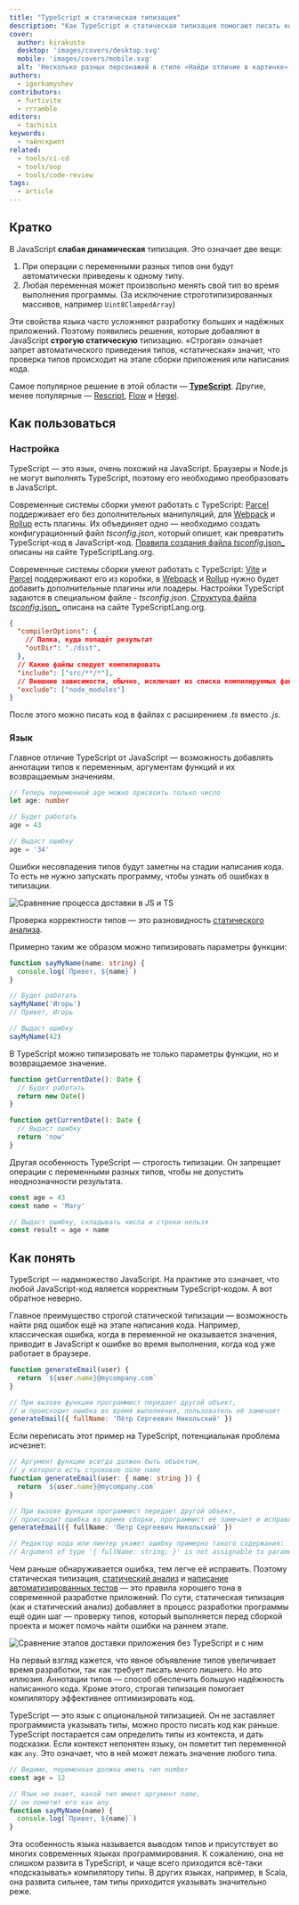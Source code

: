 ```yaml
---
title: "TypeScript и статическая типизация"
description: "Как TypeScript и статическая типизация помогают писать код."
cover:
  author: kirakusto
  desktop: 'images/covers/desktop.svg'
  mobile: 'images/covers/mobile.svg'
  alt: 'Несколько разных персонажей в стиле «Найди отличие в картинке», каждый чем-то отличается от других'
authors:
  - igorkamyshev
contributors:
  - furtivite
  - rrramble
editors:
  - tachisis
keywords:
  - тайпскрипт
related:
  - tools/ci-cd
  - tools/oop
  - tools/code-review
tags:
  - article
---
```

## Кратко

В JavaScript **слабая динамическая** типизация. Это означает две вещи:

1. При операции с переменными разных типов они будут автоматически приведены к одному типу.
1. Любая переменная может произвольно менять свой тип во время выполнения программы. (За исключение строготипизированных массивов, например `Uint8ClampedArray`)

Эти свойства языка часто усложняют разработку больших и надёжных приложений. Поэтому появились решения, которые добавляют в JavaScript **строгую статическую** типизацию. «Строгая» означает запрет автоматического приведения типов, «статическая» значит, что проверка типов происходит на этапе сборки приложения или написания кода.

Самое популярное решение в этой области — [**TypeScript**](https://www.typescriptlang.org/). Другие, менее популярные — [Rescript](https://rescript-lang.org/), [Flow](https://flow.org/) и [Hegel](https://hegel.js.org/).

## Как пользоваться

### Настройка

TypeScript — это язык, очень похожий на JavaScript. Браузеры и Node.js не могут выполнять TypeScript, поэтому его необходимо преобразовать в JavaScript.

Современные системы сборки умеют работать с TypeScript: [Parcel](https://parceljs.org/languages/typescript/) поддерживает его без дополнительных манипуляций, для [Webpack](https://webpack.js.org/guides/typescript/) и [Rollup](https://rollupjs.org/) есть плагины. Их объединяет одно — необходимо создать конфигурационный файл _tsconfig.json_, который опишет, как превратить TypeScript-код в JavaScript-код. [Правила создания файла _tsconfig_.json_](https://www.typescriptlang.org/docs/handbook/tsconfig-json.html) описаны на сайте TypeScriptLang.org.

Современные системы сборки умеют работать с TypeScript: [Vite](https://vitejs.dev/guide/features.html#typescript) и [Parcel](https://parceljs.org/languages/typescript/) поддерживают его из коробки, в [Webpack](https://webpack.js.org/guides/typescript/) и [Rollup](https://rollupjs.org/) нужно будет добавить дополнительные плагины или лоадеры. Настройки TypeScript задаются в специальном файле - _tsconfig.json_. [Структура файла _tsconfig_.json_](https://www.typescriptlang.org/docs/handbook/tsconfig-json.html) описана на сайте TypeScriptLang.org.

```json
{
  "compilerOptions": {
    // Папка, куда попадёт результат
    "outDir": "./dist",
  },
  // Какие файлы следует компилировать
  "include": ["src/**/*"],
  // Внешние зависимости, обычно, исключают из списка компилируемых файлов
  "exclude": ["node_modules"]
}
```

После этого можно писать код в файлах с расширением _.ts_ вместо _.js_.

### Язык

Главное отличие TypeScript от JavaScript — возможность добавлять аннотации типов к переменным, аргументам функций и их возвращаемым значениям.

```ts
// Теперь переменной age можно присвоить только число
let age: number

// Будет работать
age = 43

// Выдаст ошибку
age = '34'
```

Ошибки несовпадения типов будут заметны на стадии написания кода. То есть не нужно запускать программу, чтобы узнать об ошибках в типизации.

![Сравнение процесса доставки в JS и TS](images/compare.png)

Проверка корректности типов — это разновидность [статического анализа](/tools/static-analysis/).

Примерно таким же образом можно типизировать параметры функции:

```ts
function sayMyName(name: string) {
  console.log(`Привет, ${name}`)
}

// Будет работать
sayMyName('Игорь')
// Привет, Игорь

// Выдаст ошибку
sayMyName(42)
```

В TypeScript можно типизировать не только параметры функции, но и возвращаемое значение.

```ts
function getCurrentDate(): Date {
  // Будет работать
  return new Date()
}

function getCurrentDate(): Date {
  // Выдаст ошибку
  return 'now'
}
```

Другая особенность TypeScript — строгость типизации. Он запрещает операции с переменными разных типов, чтобы не допустить неоднозначности результата.

```ts
const age = 43
const name = 'Mary'

// Выдаст ошибку, складывать числа и строки нельзя
const result = age + name
```

## Как понять

TypeScript — надмножество JavaScript. На практике это означает, что любой JavaScript-код является корректным TypeScript-кодом. А вот обратное неверно.

Главное преимущество строгой статической типизации — возможность найти ряд ошибок ещё на этапе написания кода. Например, классическая ошибка, когда в переменной не оказывается значения, приводит в JavaScript к ошибке во время выполнения, когда код уже работает в браузере.

```js
function generateEmail(user) {
  return `${user.name}@mycompany.com`
}

// При вызове функции программист передает другой объект,
// и происходит ошибка во время выполнения, пользователь её замечает
generateEmail({ fullName: 'Пётр Сергеевич Никольский' })
```

Если переписать этот пример на TypeScript, потенциальная проблема исчезнет:

```ts
// Аргумент функции всегда должен быть объектом,
// у которого есть строковое поле name
function generateEmail(user: { name: string }) {
  return `${user.name}@mycompany.com`
}

// При вызове функции программист передает другой объект,
// происходит ошибка во время сборки, программист её замечает и исправляет
generateEmail({ fullName: 'Петр Сергеевич Никольский' })

// Редактор кода или линтер укажет ошибку примерно такого содержания:
// Argument of type '{ fullName: string; }' is not assignable to parameter of type '{ name: string; }'.
```

Чем раньше обнаруживается ошибка, тем легче её исправить. Поэтому статическая типизация, [статический анализ](/tools/static-analysis/) и [написание автоматизированных тестов](/tools/how-to-test-and-why/) — это правила хорошего тона в современной разработке приложений. По сути, статическая типизация (как и статический анализ) добавляет в процесс разработки программы ещё один шаг — проверку типов, который выполняется перед сборкой проекта и может помочь найти ошибки на раннем этапе.

![Сравнение этапов доставки приложения без TypeScript и с ним](images/extra-step.png)

На первый взгляд кажется, что явное объявление типов увеличивает время разработки, так как требует писать много лишнего. Но это иллюзия. Аннотации типов — способ обеспечить большую надёжность написанного кода. Кроме этого, строгая типизация помогает компилятору эффективнее оптимизировать код.

TypeScript — это язык с опциональной типизацией. Он не заставляет программиста указывать типы, можно просто писать код как раньше. TypeScript постарается сам определить типы из контекста, и дать подсказки. Если контекст непонятен языку, он пометит тип переменной как `any`. Это означает, что в ней может лежать значение любого типа.

```ts
// Видимо, переменная должна иметь тип number
const age = 12

// Язык не знает, какой тип имеет аргумент name,
// он пометит его как any
function sayMyName(name) {
  console.log(`Привет, ${name}`)
}
```

Эта особенность языка называется выводом типов и присутствует во многих современных языках программирования. К сожалению, она не слишком развита в TypeScript, и чаще всего приходится всё-таки «подсказывать» компилятору типы. В других языках, например, в Scala, она развита сильнее, там типы приходится указывать значительно реже.
